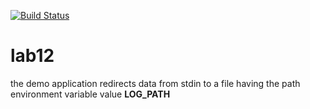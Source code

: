 [![Build Status](https://travis-ci.org/kit10000000/lab12.svg?branch=master)](https://travis-ci.org/kit10000000/lab12)
 # lab12
the demo application redirects data from stdin to a file having the path environment variable value **LOG_PATH**<ESC>
